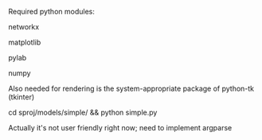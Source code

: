 Required python modules:

networkx

matplotlib

pylab

numpy

Also needed for rendering is the system-appropriate package of python-tk (tkinter)



cd sproj/models/simple/ && python simple.py


Actually it's not user friendly right now; need to implement argparse

